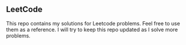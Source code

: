 ## LeetCode

This repo contains my solutions for Leetcode problems. Feel free to use them as a reference. I will try to keep this repo updated as I solve more problems.
